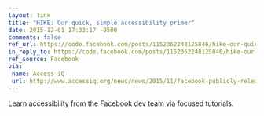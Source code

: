 ```yaml
---
layout: link
title: "HIKE: Our quick, simple accessibility primer"
date: 2015-12-01 17:33:17 -0500
comments: false
ref_url: https://code.facebook.com/posts/1152362248125846/hike-our-quick-simple-accessibility-primer/
in_reply_to: https://code.facebook.com/posts/1152362248125846/hike-our-quick-simple-accessibility-primer/
ref_source: Facebook
via:
 name: Access iQ
 url: http://www.accessiq.org/news/news/2015/11/facebook-publicly-releases-accessibility-primer
---
```


Learn accessibility from the Facebook dev team via focused tutorials.
